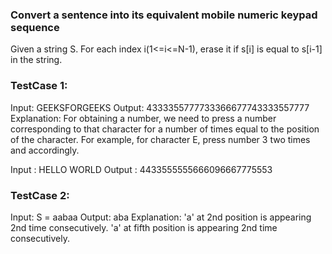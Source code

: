 ### Convert a sentence into its equivalent mobile numeric keypad sequence
Given a string S. For each index i(1<=i<=N-1), erase it if s[i] is equal to s[i-1] in the string.

### TestCase 1:

Input: GEEKSFORGEEKS Output: 4333355777733366677743333557777 
Explanation: For obtaining a number, we need to press a number corresponding to that character for a number of times equal to the position of the character.
For example, for character E, press number 3 two times and accordingly.

Input : HELLO WORLD Output : 4433555555666096667775553

### TestCase 2:

Input: S = aabaa Output: aba Explanation: 'a' at 2nd position is appearing 2nd time consecutively. 'a' at fifth position is appearing 2nd time consecutively.

